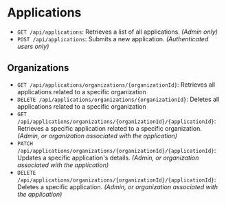 # Applications
- `GET /api/applications`: Retrieves a list of all applications. *(Admin only)*
- `POST /api/applications`: Submits a new application. *(Authenticated users only)*

## Organizations
- `GET /api/applications/organizations/{organizationId}`: Retrieves all applications related to a specific organization
- `DELETE /api/applications/organizations/{organizationId}`: Deletes all applications related to a specific organization
- `GET /api/applications/organizations/{organizationId}/{applicationId}`: Retrieves a specific application related to a specific organization. *(Admin, or organization associated with the application)*
- `PATCH /api/applications/organizations/{organizationId}/{applicationId}`: Updates a specific application's details. *(Admin, or organization associated with the application)*
- `DELETE /api/applications/organizations/{organizationId}/{applicationId}`: Deletes a specific application. *(Admin, or organization associated with the application)*